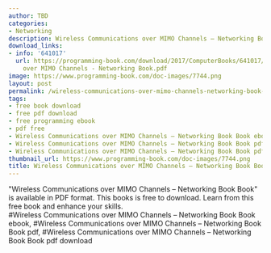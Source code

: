 ```yaml
---
author: TBD
categories:
- Networking
description: Wireless Communications over MIMO Channels – Networking Book Book
download_links:
- info: '641017'
  url: https://programming-book.com/download/2017/ComputerBooks/641017/Wireless Communications
    over MIMO Channels - Networking Book.pdf
image: https://www.programming-book.com/doc-images/7744.png
layout: post
permalink: /wireless-communications-over-mimo-channels-networking-book-book.html
tags:
- free book download
- free pdf download
- free programming ebook
- pdf free
- Wireless Communications over MIMO Channels – Networking Book Book ebook
- Wireless Communications over MIMO Channels – Networking Book Book pdf
- Wireless Communications over MIMO Channels – Networking Book Book pdf download
thumbnail_url: https://www.programming-book.com/doc-images/7744.png
title: Wireless Communications over MIMO Channels – Networking Book Book
---
```


 
<div class="item-desc text-justify">
  "Wireless Communications over MIMO Channels – Networking Book Book" is available in PDF format. This books is free to download. Learn from this free book and enhance your skills.
  <br>
  #Wireless Communications over MIMO Channels – Networking Book Book ebook, #Wireless Communications over MIMO Channels – Networking Book Book pdf, #Wireless Communications over MIMO Channels – Networking Book Book pdf download
</div>